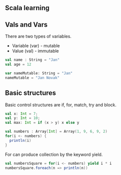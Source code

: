 Scala learning
---

Vals and Vars
--

There are two types of variables.
* Variable (var) - mutable
* Value (val) - immutable

```scala
val name : String = "Jan"
val age = 12

var nameMutable: String = "Jan"
nameMutable = "Jan Novak"
```

Basic structures
--

Basic control structures are if, for, match, try and block.

```scala
val x: Int = 7;
val y: Int = 10;
val max: Int = if (x > y) x else y

val numbers : Array[Int] = Array(1, 9, 6, 9, 2)
for(i <- numbers) {
  println(i)
}
```

For can produce collection by the keyword yield.
```scala
val numbersSquare = for(i <- numbers) yield i * i
numbersSquare.foreach(n => println(n))
```